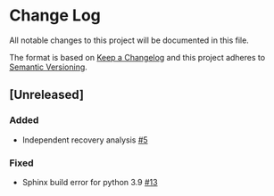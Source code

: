 # Change Log

All notable changes to this project will be documented in this file.

The format is based on [Keep a Changelog](http://keepachangelog.com/)
and this project adheres to [Semantic Versioning](http://semver.org/).

## [Unreleased]

### Added
- Independent recovery analysis [#5](https://github.com/IN-CORE/pyincore-incubator/issues/5)

### Fixed
- Sphinx build error for python 3.9 [#13](https://github.com/IN-CORE/pyincore-incubator/issues/13)


